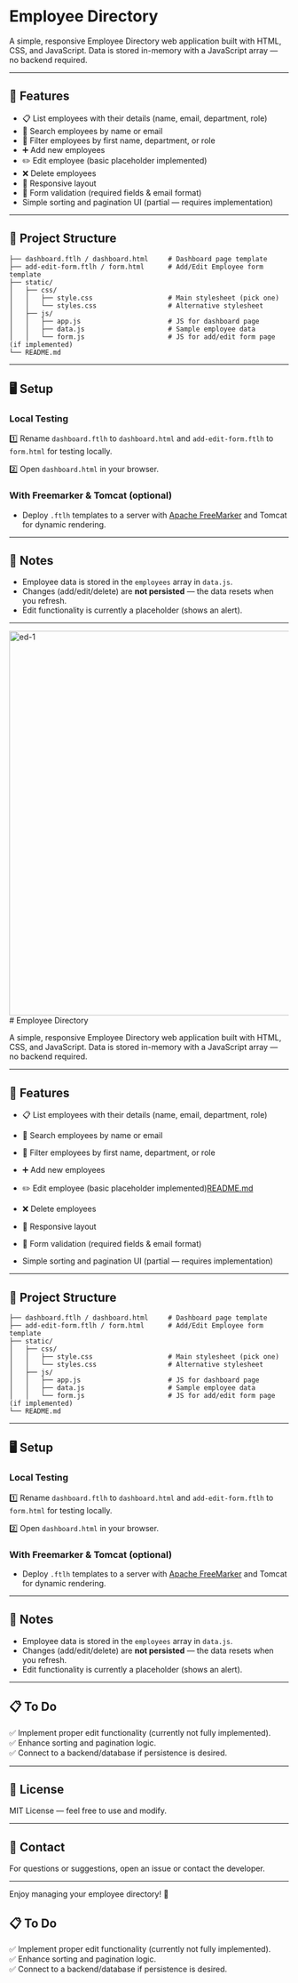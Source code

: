 # Employee Directory

A simple, responsive Employee Directory web application built with HTML, CSS, and JavaScript. Data is stored in-memory with a JavaScript array — no backend required.

---

## 🚀 Features

- 📋 List employees with their details (name, email, department, role)
- 🔎 Search employees by name or email
- 🎯 Filter employees by first name, department, or role
- ➕ Add new employees
- ✏️ Edit employee (basic placeholder implemented)
- ❌ Delete employees
- 📐 Responsive layout
- 📝 Form validation (required fields & email format)
- Simple sorting and pagination UI (partial — requires implementation)

---

## 📁 Project Structure

```
├── dashboard.ftlh / dashboard.html     # Dashboard page template
├── add-edit-form.ftlh / form.html      # Add/Edit Employee form template
├── static/
│   ├── css/
│   │   ├── style.css                   # Main stylesheet (pick one)
│   │   └── styles.css                  # Alternative stylesheet
│   ├── js/
│   │   ├── app.js                      # JS for dashboard page
│   │   ├── data.js                     # Sample employee data
│   │   └── form.js                     # JS for add/edit form page (if implemented)
└── README.md
```

---

## 🖥️ Setup

### Local Testing

1️⃣ Rename `dashboard.ftlh` to `dashboard.html` and `add-edit-form.ftlh` to `form.html` for testing locally.

2️⃣ Open `dashboard.html` in your browser.

### With Freemarker & Tomcat (optional)

- Deploy `.ftlh` templates to a server with [Apache FreeMarker](https://freemarker.apache.org/) and Tomcat for dynamic rendering.

---

## 📄 Notes

- Employee data is stored in the `employees` array in `data.js`.
- Changes (add/edit/delete) are **not persisted** — the data resets when you refresh.
- Edit functionality is currently a placeholder (shows an alert).

---
<img width="1917" height="692" alt="ed-1" src="https://github.com/user-attachments/assets/6d2d089b-45c6-4d63-b1cd-05a1f45b9711" /># Employee Directory

A simple, responsive Employee Directory web application built with HTML, CSS, and JavaScript. Data is stored in-memory with a JavaScript array — no backend required.

---

## 🚀 Features

- 📋 List employees with their details (name, email, department, role)
- 🔎 Search employees by name or email
- 🎯 Filter employees by first name, department, or role
- ➕ Add new employees
- ✏️ Edit employee (basic placeholder implemented)[README.md](https://github.com/user-attachments/files/21195399/README.md)

- ❌ Delete employees
- 📐 Responsive layout
- 📝 Form validation (required fields & email format)
- Simple sorting and pagination UI (partial — requires implementation)

---

## 📁 Project Structure

```
├── dashboard.ftlh / dashboard.html     # Dashboard page template
├── add-edit-form.ftlh / form.html      # Add/Edit Employee form template
├── static/
│   ├── css/
│   │   ├── style.css                   # Main stylesheet (pick one)
│   │   └── styles.css                  # Alternative stylesheet
│   ├── js/
│   │   ├── app.js                      # JS for dashboard page
│   │   ├── data.js                     # Sample employee data
│   │   └── form.js                     # JS for add/edit form page (if implemented)
└── README.md
```

---

## 🖥️ Setup

### Local Testing

1️⃣ Rename `dashboard.ftlh` to `dashboard.html` and `add-edit-form.ftlh` to `form.html` for testing locally.

2️⃣ Open `dashboard.html` in your browser.

### With Freemarker & Tomcat (optional)

- Deploy `.ftlh` templates to a server with [Apache FreeMarker](https://freemarker.apache.org/) and Tomcat for dynamic rendering.

---

## 📄 Notes

- Employee data is stored in the `employees` array in `data.js`.
- Changes (add/edit/delete) are **not persisted** — the data resets when you refresh.
- Edit functionality is currently a placeholder (shows an alert).

---

## 📋 To Do

✅ Implement proper edit functionality (currently not fully implemented).\
✅ Enhance sorting and pagination logic.\
✅ Connect to a backend/database if persistence is desired.

---

## 📜 License

MIT License — feel free to use and modify.

---

## 📧 Contact

For questions or suggestions, open an issue or contact the developer.

---

Enjoy managing your employee directory! 🚀



## 📋 To Do

✅ Implement proper edit functionality (currently not fully implemented).\
✅ Enhance sorting and pagination logic.\
✅ Connect to a backend/database if persistence is desired.



